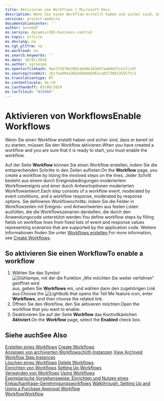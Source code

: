 ```yaml
---
title: Aktivieren von Workflows | Microsoft Docs
description: Wenn Sie einen Workflow erstellt haben und sicher sind, dass er bereit ist zu starten, müssen Sie den Workflow aktivieren.
services: project-madeira
documentationcenter: ''
author: SorenGP
ms.service: dynamics365-business-central
ms.topic: article
ms.devlang: na
ms.tgt_pltfrm: na
ms.workload: na
ms.search.keywords: ''
ms.date: 10/01/2018
ms.author: sgroespe
ms.openlocfilehash: 9ee751670e39d1abe0e1d3e5faa04e57ce1fcc07
ms.sourcegitcommit: 1bcfaa99ea302e6b84b8361ca02730b135557fc1
ms.translationtype: HT
ms.contentlocale: de-CH
ms.lasthandoff: 03/08/2019
ms.locfileid: "819566"
---
```

# <a name="enable-workflows"></a><span data-ttu-id="f7e40-103">Aktivieren von Workflows</span><span class="sxs-lookup"><span data-stu-id="f7e40-103">Enable Workflows</span></span>
<span data-ttu-id="f7e40-104">Wenn Sie einen Workflow erstellt haben und sicher sind, dass er bereit ist zu starten, müssen Sie den Workflow aktivieren.</span><span class="sxs-lookup"><span data-stu-id="f7e40-104">When you have created a workflow and you are sure that it is ready to start, you must enable the workflow.</span></span>  

 <span data-ttu-id="f7e40-105">Auf der Seite **Workflow** können Sie einen Workflow erstellen, indem Sie die entsprechenden Schritte in den Zeilen auflisten.</span><span class="sxs-lookup"><span data-stu-id="f7e40-105">On the **Workflow** page, you create a workflow by listing the involved steps on the lines.</span></span> <span data-ttu-id="f7e40-106">Jeder Schritt besteht aus einem durch Ereignisbedingungen moderiertem Workflowereignis und einer durch Antwortoptionen moderierten Workflowantwort.</span><span class="sxs-lookup"><span data-stu-id="f7e40-106">Each step consists of a workflow event, moderated by event conditions, and a workflow response, moderated by response options.</span></span> <span data-ttu-id="f7e40-107">Sie definieren Workflowschritte, indem Sie die Felder in Workflowzeilen mit Ereignis- und Antwortwerten aus festen Listen ausfüllen, die die Workflowszenarien darstellen, die durch den Anwendungscode unterstützt werden.</span><span class="sxs-lookup"><span data-stu-id="f7e40-107">You define workflow steps by filling fields on workflow lines from fixed lists of event and response values representing scenarios that are supported by the application code.</span></span> <span data-ttu-id="f7e40-108">Weitere Informationen finden Sie unter [Workflows erstellen](across-how-to-create-workflows.md).</span><span class="sxs-lookup"><span data-stu-id="f7e40-108">For more information, see [Create Workflows](across-how-to-create-workflows.md).</span></span>  

## <a name="to-enable-a-workflow"></a><span data-ttu-id="f7e40-109">So aktivieren Sie einen Workflow</span><span class="sxs-lookup"><span data-stu-id="f7e40-109">To enable a workflow</span></span>  
1.  <span data-ttu-id="f7e40-110">Wählen Sie das Symbol ![Glühlampe, mit der die Funktion „Wie möchten Sie weiter verfahren“ geöffnet wird](media/ui-search/search_small.png "Wie möchten Sie weiter verfahren?") aus, geben Sie **Workflows** ein, und wählen dann den zugehörigen Link aus.</span><span class="sxs-lookup"><span data-stu-id="f7e40-110">Choose the ![Lightbulb that opens the Tell Me feature](media/ui-search/search_small.png "Tell me what you want to do") icon, enter **Workflows**, and then choose the related link.</span></span>  
2.  <span data-ttu-id="f7e40-111">Öffnen Sie den Workflow, den Sie aktivieren möchten.</span><span class="sxs-lookup"><span data-stu-id="f7e40-111">Open the workflow that you want to enable.</span></span>  
3.  <span data-ttu-id="f7e40-112">Deaktivieren Sie auf der Seite **Workflow** das Kontrollkästchen **Aktiviert**.</span><span class="sxs-lookup"><span data-stu-id="f7e40-112">On the **Workflow** page, select the **Enabled** check box.</span></span>  

## <a name="see-also"></a><span data-ttu-id="f7e40-113">Siehe auch</span><span class="sxs-lookup"><span data-stu-id="f7e40-113">See Also</span></span>  
 <span data-ttu-id="f7e40-114">[Erstellen eines Workflows](across-how-to-create-workflows.md) </span><span class="sxs-lookup"><span data-stu-id="f7e40-114">[Create Workflows](across-how-to-create-workflows.md) </span></span>  
 <span data-ttu-id="f7e40-115">[Anzeigen von archivierten Workflowschritt-Instanzen](across-how-to-view-archived-workflow-step-instances.md) </span><span class="sxs-lookup"><span data-stu-id="f7e40-115">[View Archived Workflow Step Instances](across-how-to-view-archived-workflow-step-instances.md) </span></span>  
 <span data-ttu-id="f7e40-116">[Löschen eines Workflows](across-how-to-delete-workflows.md) </span><span class="sxs-lookup"><span data-stu-id="f7e40-116">[Delete Workflows](across-how-to-delete-workflows.md) </span></span>  
 <span data-ttu-id="f7e40-117">[Einrichten von Workflows](across-set-up-workflows.md) </span><span class="sxs-lookup"><span data-stu-id="f7e40-117">[Setting Up Workflows](across-set-up-workflows.md) </span></span>  
 <span data-ttu-id="f7e40-118">[Verwenden von Workflows](across-use-workflows.md) </span><span class="sxs-lookup"><span data-stu-id="f7e40-118">[Using Workflows](across-use-workflows.md) </span></span>  
 <span data-ttu-id="f7e40-119">[Exemplarische Vorgehensweise: Einrichten und Nutzen eines Einkaufsanfrage-Genehmigungsworkflows](walkthrough-setting-up-and-using-a-purchase-approval-workflow.md) </span><span class="sxs-lookup"><span data-stu-id="f7e40-119">[Walkthrough: Setting Up and Using a Purchase Approval Workflow](walkthrough-setting-up-and-using-a-purchase-approval-workflow.md) </span></span>  
 [<span data-ttu-id="f7e40-120">Workflow</span><span class="sxs-lookup"><span data-stu-id="f7e40-120">Workflow</span></span>](across-workflow.md)   

